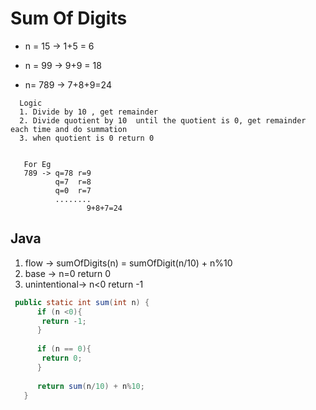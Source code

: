 
# Sum Of Digits 

- n = 15 -> 1+5 = 6
- n = 99 -> 9+9 = 18

- n= 789 -> 7+8+9=24 

```
  Logic 
  1. Divide by 10 , get remainder 
  2. Divide quotient by 10  until the quotient is 0, get remainder each time and do summation 
  3. when quotient is 0 return 0


   For Eg 
   789 -> q=78 r=9
          q=7  r=8
          q=0  r=7
          ........
                 9+8+7=24
```
## Java 


1. flow -> sumOfDigits(n) = sumOfDigit(n/10) + n%10
1. base -> n=0 return 0
1. unintentional-> n<0 return -1

```java
 public static int sum(int n) {
      if (n <0){
       return -1;
      }
     
      if (n == 0){
       return 0;
      }
     
      return sum(n/10) + n%10;
   }
```
